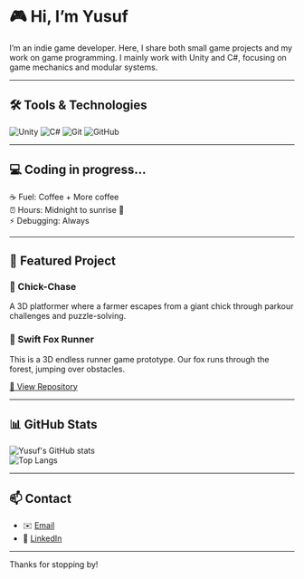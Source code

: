 # 🎮 Hi, I’m Yusuf

I’m an indie game developer. Here, I share both small game projects and my work on game programming. I mainly work with Unity and C#, focusing on game mechanics and modular systems.

---

## 🛠️ Tools & Technologies
![Unity](https://img.shields.io/badge/-Unity-000000?logo=unity&logoColor=white&style=flat)
![C#](https://img.shields.io/badge/-C%23-239120?logo=c-sharp&logoColor=white&style=flat)
![Git](https://img.shields.io/badge/-Git-F05032?logo=git&logoColor=white&style=flat)
![GitHub](https://img.shields.io/badge/-GitHub-181717?logo=github&logoColor=white&style=flat)

---

## 💻 Coding in progress…

☕ Fuel: Coffee + More coffee  
⏰ Hours: Midnight to sunrise 🌙  
⚡ Debugging: Always

---

## 🚀 Featured Project

### 🐥 Chick-Chase  

A 3D platformer where a farmer escapes from a giant chick through parkour challenges and puzzle-solving.

### 🦊 Swift Fox Runner

This is a 3D endless runner game prototype. Our fox runs through the forest, jumping over obstacles.

[🔗 View Repository](https://github.com/MYB-06/ChickChase-Devlog)  

---

## 📊 GitHub Stats
![Yusuf's GitHub stats](https://github-readme-stats.vercel.app/api?username=MYB-06&show_icons=true&theme=radical)  
![Top Langs](https://github-readme-stats.vercel.app/api/top-langs/?username=MYB-06&layout=compact&theme=radical)

---

## 📫 Contact
- ✉️ [Email](mailto:06myb06@gmail.com)  
- 💼 [LinkedIn](https://www.linkedin.com/in/yusuf-b-bb39a037a/)  

---

Thanks for stopping by!
